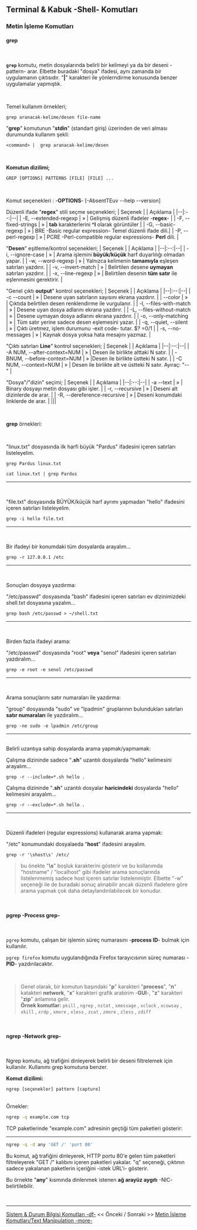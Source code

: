 ## **Terminal & Kabuk -Shell- Komutları**

### Metin İşleme Komutları 

#### **grep** 


</br>

**`grep`** komutu, metin dosyalarında belirli bir kelimeyi ya da bir deseni -pattern- arar. Elbette buradaki "dosya" ifadesi, aynı zamanda bir uygulamanın çıktısıdır. "**|**" karakteri ile yönlerndirme konusunda benzer uygulamalar yapmıştık.

<br>

Temel kullanım örnekleri;



``` {echo}
grep aranacak-kelime/desen file-name 
```

"**grep**" komutunun "**stdin**" (standart giriş) üzerinden de veri alması durumunda kullanım şekli:

``` {echo}
<command> |  grep aranacak-kelime/desen
```

</br>

**Komutun dizilimi;**


```
GREP [OPTIONS] PATTERNS [FILE] [FILE] ...
```

<br>

Komut seçenekleri : -**OPTIONS**- [-AbsentTEuv --help --version] 

Düzenli ifade "**regex**" stili seçme seçenekleri; 
| Seçenek | | Açıklama |
|--|:--:|--|
| -E, --extended-regexp | » | Gelişmiş düzenli ifadeler -**regex**- |
| -F, --fixed-strings | » | **tab** karakterlerini **^I** olarak görüntüler  |
| -G, --basic-regexp | » | BRE -Basic regular expression- Temel düzenli ifade dili.|
| -P, --perl-regexp | » |  PCRE -Perl-compatible regular expressions- **Perl** dili. |

"**Desen**" eşitleme/kontrol seçenekleri; 
| Seçenek | | Açıklama |
|--|:--:|--|
| -i, --ignore-case | » | Arama işlemini **büyük/küçük** harf duyarlılığı olmadan yapar. |
| -w, --word-regexp | » | Yalnızca kelimenin **tamamıyla** eşleşen satırları yazdırır. |
| -v, --invert-match | » | Belirtilen desene **uymayan** satırları yazdırır. |
| -x, --line-regexp | » | Belirtilen desenin **tüm satır** ile eşlenmesini gerektirir. |

"Genel çıktı **output**" kontrol seçenekleri; 
| Seçenek | | Açıklama |
|--|:--:|--|
| -c --count | » | Desene uyan satırların sayısını ekrana yazdırır. |
| --color | » | Çıktıda belirtilen desen renklendirme ile vurgulanır. |
| -l, --files-with-match | » | Desene uyan dosya adlarını ekrana yazdırır. |
| -L, --files-without-match | » | Desene uymayan dosya adlarını ekrana yazdırır. |
| -o, --only-matching | » | Tüm satır yerine sadece desen eşlemesini yazar. |
| -q, --quiet, --silent | » | Çıktı üretmez, işlem durumunu -exit code- tutar. $? =0/1 |
| -s, --no-messages | » | Kaynak dosya yoksa hata mesajını yazmaz.  |

"Çıktı satırları **Line**" kontrol seçenekleri; 
| Seçenek | | Açıklama |
|--|:--:|--|
| -A NUM, --after-context=NUM | » | Desen ile birlikte alttaki N satır. |
| -BNUM, --before-context=NUM | » |Desen ile birlikte üstteki N satır.  |
| -C NUM, --context=NUM | » | Desen ile birlikte alt ve üstteki N satır. Ayıraç: "--" |

"Dosya"/"dizin" seçimi; 
| Seçenek | | Açıklama |
|--|:--:|--|
| -a --text | » | Binary dosyayı metin dosyası gibi işler. |
| -r, --recursive | » | Deseni alt dizinlerde de arar. |
| -R, --dereference-recursive | » | Deseni konumdaki linklerde de arar. |
|||


</br>




**grep** örnekleri:

</br>

"linux.txt" dosyasında ilk harfi büyük "Pardus" ifadesini içeren satırları listeleyelim.

``` {.sh}
grep Pardus linux.txt
```


``` {.sh}
cat linux.txt | grep Pardus 
```


---
</br>

"file.txt" dosyasında BÜYÜK/küçük harf ayrımı yapmadan "hello" ifadesini içeren satırları listeleyelim.

``` {.sh}
grep -i hello file.txt
```

---
</br>

Bir ifadeyi bir konumdaki tüm dosyalarda arayalım...

``` {.sh}
grep -r 127.0.0.1 /etc
```

---
</br>

Sonuçları dosyaya yazdırma:

"/etc/passwd" dosyasında "bash" ifadesini içeren satırları ev dizinimizdeki shell.txt dosyasına yazalım...

``` {.sh}
grep bash /etc/passwd > ~/shell.txt 
```


---
</br>

Birden fazla ifadeyi arama:

"/etc/passwd" dosyasında "root" **veya** "senol" ifadesini içeren satırları yazdıralım...

``` {.sh}
grep -e root -e senol /etc/passwd 
```

---
</br>


Arama sonuçlarını satır numaraları ile yazdırma:

"group" dosyasında "sudo" ve "lpadmin" gruplarının bulundukları satırları **satır numaraları** ile yazdıralım...

``` {.sh}
grep -ne sudo -e lpadmin /etc/group 
```

---
</br>
Belirli uzantıya sahip dosyalarda arama yapmak/yapmamak:

Çalışma dizininde sadece "**.sh**" uzantılı dosyalarda "hello" kelimesini arayalım...

``` {.sh}
grep -r --include=*.sh hello .
```


Çalışma dizininde "**.sh**" uzantılı dosyalar **haricindeki** dosyalarda "hello" kelimesini arayalım...

``` {.sh}
grep -r --exclude=*.sh hello .
```

---

</br>

Düzenli ifadeleri (regular expressions) kullanarak arama yapmak:

"/etc" konumundaki dosyalaeda "**host**" ifadesini arayalım.

``` {.sh}
grep -r '\shost\s' /etc/
```

>bu önekte "**\s**" boşluk karakterini gösterir ve bu kollanımda "hostname" / "localhost" gibi ifadeler arama sonuçlarında listelenmemiş sadece host içeren satırlar listelenmiştir. Elbette "-w" seçeneği ile de buradaki sonuç alınabilir ancak düzenli ifadelere göre arama yapmak çok daha detaylandırılabilecek bir konudur.

</br>

#### **pgrep** -Process grep-

</br>

`pgrep` komutu, çalışan bir işlemin süreç numarasını  -**process ID**- bulmak için kullanılır.


`pgrep firefox` komutu uygulandığında Firefox tarayıcısının süreç numarası -**PID**- yazdırılacaktır.

</br>

>Genel olarak, bir komutun başındaki "**p**" karakteri "**process**", "**n**" katakteri **network**, "**x**" karakteri grafik arabirim -**GUI**-, "**z**" karakteri "**zip**" anlamına gelir. 
</br> **Örnek komutlar:** `pkill` , `ngrep` , `nstat` , `xmessage` , `xclock` , `xcowsay` , `xkill` , `xrdp` , `xmore` , `xless` , `zcat` , `zmore` , `zless` , `zdiff` 

</br>

#### **ngrep** -Network grep-
</br>

Ngrep komutu, ağ trafiğini dinleyerek belirli bir deseni filtrelemek için kullanılır. Kullanımı grep komutuna benzer. 



**Komut dizilimi:**

```echo
ngrep [seçenekler] pattern [capture]
```

</br>
Örnekler:

```sh
ngrep -q example.com tcp
```



TCP paketlerinde "example.com" adresinin geçtiği tüm paketleri gösterir:



---



```sh
ngrep -q -d any 'GET /' 'port 80'
```

Bu komut, ağ trafiğini dinleyerek, HTTP portu 80'e gelen tüm paketleri filtreleyerek "GET /" kalıbını içeren paketleri yakalar. "q" seçeneği, çıktının sadece yakalanan paketlerin içeriğini -istek URL'i- gösterir.

Bu örnekte "**any**" kısmında dinlenmek istenen **ağ arayüz aygıtı** -NIC- belirtilebilir.

</br>

---

 [Sistem & Durum Bilgisi Komutları -df-](../sistem-durum-bilgisi-komutlari/tr_komutlar-sistem-durum-bilgisi-komutlari-df-.md) << Önceki / Sonraki >> [Metin İşleme Komutları/Text Manipulation -more-](./tr_komutlar-metin-isleme-komutlari-more-.md)


